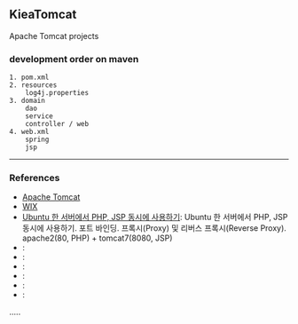 ## KieaTomcat
Apache Tomcat projects

### development order on maven

	1. pom.xml
	2. resources
		log4j.properties
	3. domain
		dao
		service
		controller / web
	4. web.xml
		spring
		jsp
		
--------------------------------------
### References

- [Apache Tomcat](http://tomcat.apache.org/ "Apache Tomcat")
- [WIX](http://www.wix.com/ "WIX")
- [Ubuntu 한 서버에서 PHP, JSP 동시에 사용하기](https://blog.lael.be/post/1023 "Ubuntu 한 서버에서 PHP, JSP 동시에 사용하기"): Ubuntu 한 서버에서 PHP, JSP 동시에 사용하기. 포트 바인딩. 프록시(Proxy) 및 리버스 프록시(Reverse Proxy). apache2(80, PHP) + tomcat7(8080, JSP)
- []( ""):
- []( ""):
- []( ""):
- []( ""):
- []( ""):
- []( ""):

.....
